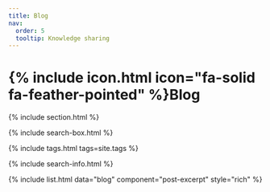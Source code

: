 ```yaml
---
title: Blog
nav:
  order: 5
  tooltip: Knowledge sharing
---
```


# {% include icon.html icon="fa-solid fa-feather-pointed" %}Blog

<!-- Add content here.  -->


{% include section.html %}

{% include search-box.html %}

{% include tags.html tags=site.tags %}

{% include search-info.html %}

{% include list.html data="blog" component="post-excerpt" style="rich" %}